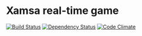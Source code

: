 Xamsa real-time game
====================

[![Build Status](https://travis-ci.org/aliismayilov/xamsa.png)](https://travis-ci.org/aliismayilov/xamsa)
[![Dependency Status](https://gemnasium.com/aliismayilov/xamsa.png)](https://gemnasium.com/aliismayilov/xamsa)
[![Code Climate](https://codeclimate.com/github/aliismayilov/xamsa.png)](https://codeclimate.com/github/aliismayilov/xamsa)